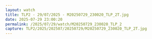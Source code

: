 ```yaml
---
layout: watch
title: TLP2 - 29/07/2025 - M20250729_230020_TLP_2T.jpg
date: 2025-07-29 23:00:20
permalink: /2025/07/29/watch/M20250729_230020_TLP_2
capture: TLP2/2025/202507/20250729/M20250729_230020_TLP_2T.jpg
---
```

